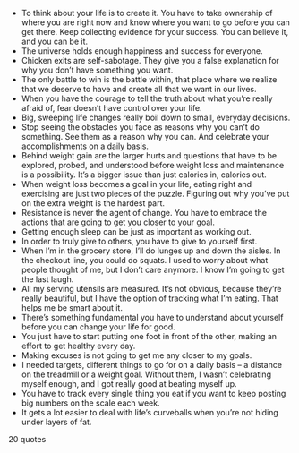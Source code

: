  - To think about your life is to create it. You have to take ownership of where you are right now and know where you want to go before you can get there. Keep collecting evidence for your success. You can believe it, and you can be it.
 - The universe holds enough happiness and success for everyone.
 - Chicken exits are self-sabotage. They give you a false explanation for why you don’t have something you want.
 - The only battle to win is the battle within, that place where we realize that we deserve to have and create all that we want in our lives.
 - When you have the courage to tell the truth about what you’re really afraid of, fear doesn’t have control over your life.
 - Big, sweeping life changes really boil down to small, everyday decisions.
 - Stop seeing the obstacles you face as reasons why you can’t do something. See them as a reason why you can. And celebrate your accomplishments on a daily basis.
 - Behind weight gain are the larger hurts and questions that have to be explored, probed, and understood before weight loss and maintenance is a possibility. It’s a bigger issue than just calories in, calories out.
 - When weight loss becomes a goal in your life, eating right and exercising are just two pieces of the puzzle. Figuring out why you’ve put on the extra weight is the hardest part.
 - Resistance is never the agent of change. You have to embrace the actions that are going to get you closer to your goal.
 - Getting enough sleep can be just as important as working out.
 - In order to truly give to others, you have to give to yourself first.
 - When I’m in the grocery store, I’ll do lunges up and down the aisles. In the checkout line, you could do squats. I used to worry about what people thought of me, but I don’t care anymore. I know I’m going to get the last laugh.
 - All my serving utensils are measured. It’s not obvious, because they’re really beautiful, but I have the option of tracking what I’m eating. That helps me be smart about it.
 - There’s something fundamental you have to understand about yourself before you can change your life for good.
 - You just have to start putting one foot in front of the other, making an effort to get healthy every day.
 - Making excuses is not going to get me any closer to my goals.
 - I needed targets, different things to go for on a daily basis – a distance on the treadmill or a weight goal. Without them, I wasn’t celebrating myself enough, and I got really good at beating myself up.
 - You have to track every single thing you eat if you want to keep posting big numbers on the scale each week.
 - It gets a lot easier to deal with life’s curveballs when you’re not hiding under layers of fat.

20 quotes